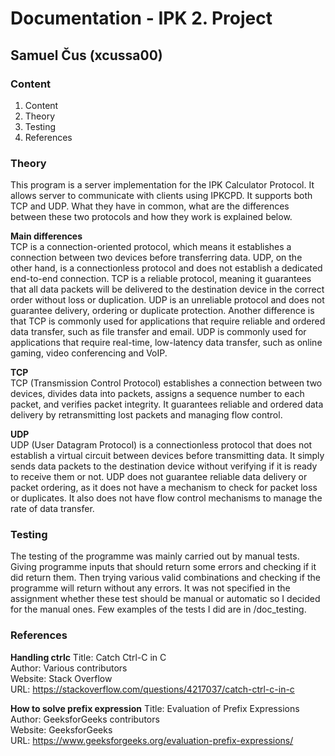 # Documentation - IPK 2. Project
## Samuel Čus (xcussa00)

### Content
1. Content
2. Theory
3. Testing
4. References

### Theory
This program is a server implementation for the IPK Calculator Protocol. It allows server to communicate with clients using IPKCPD. It supports both TCP and UDP. What they have in common, what are the differences between these two protocols and how they work is explained below. 

**Main differences**  
TCP is a connection-oriented protocol, which means it establishes a connection between two devices before transferring data. UDP, on the other hand, is a connectionless protocol and does not establish a dedicated end-to-end connection. TCP is a reliable protocol, meaning it guarantees that all data packets will be delivered to the destination device in the correct order without loss or duplication. UDP is an unreliable protocol and does not guarantee delivery, ordering or duplicate protection. Another difference is that TCP is commonly used for applications that require reliable and ordered data transfer, such as file transfer and email. UDP is commonly used for applications that require real-time, low-latency data transfer, such as online gaming, video conferencing and VoIP.

**TCP**  
TCP (Transmission Control Protocol)  establishes a connection between two devices, divides data into packets, assigns a sequence number to each packet, and verifies packet integrity. It guarantees reliable and ordered data delivery by retransmitting lost packets and managing flow control.

**UDP**  
UDP (User Datagram Protocol) is a connectionless protocol that does not establish a virtual circuit between devices before transmitting data. It simply sends data packets to the destination device without verifying if it is ready to receive them or not. UDP does not guarantee reliable data delivery or packet ordering, as it does not have a mechanism to check for packet loss or duplicates. It also does not have flow control mechanisms to manage the rate of data transfer.


### Testing
The testing of the programme was mainly carried out by manual tests. Giving programme inputs that should return some errors and checking if it did return them. Then trying various valid combinations and checking if the programme will return without any errors. It was not specified in the assignment whether these test should be manual or automatic so I decided for the manual ones. Few examples of the tests I did are in /doc_testing.

### References 

**Handling ctrlc**
Title: Catch Ctrl-C in C  
Author: Various contributors  
Website: Stack Overflow  
URL: https://stackoverflow.com/questions/4217037/catch-ctrl-c-in-c

**How to solve prefix expression**
Title: Evaluation of Prefix Expressions  
Author: GeeksforGeeks contributors  
Website: GeeksforGeeks  
URL: https://www.geeksforgeeks.org/evaluation-prefix-expressions/
 
